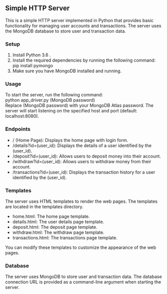 <h2>Simple HTTP Server</h2>

This is a simple HTTP server implemented in Python that provides basic functionality for managing user accounts and transactions. The server uses the MongoDB database to store user and transaction data.</p>

<h3>Setup</h3>

<ol>
    <li>Install Python 3.6 .</li>
    <li>Install the required dependencies by running the following command:<br>pip install pymongo</li>
    <li>Make sure you have MongoDB installed and running.</li>
</ol>

<h3>Usage</h3>
<p>
    To start the server, run the following command:
    <br>
    python app_driver.py (MongoDB password)
    <br>
    Replace (MongoDB password) with your MongoDB Atlas password.
    The server will start listening on the specified host and port (default: localhost:8080).
</p>

<h3>Endpoints</h3>
<ul>
    <li>/ (Home Page): Displays the home page with login form.</li>
    <li>/details?id=(user_id): Displays the details of a user identified by the (user_id).</li>
    <li>/deposit?id=(user_id): Allows users to deposit money into their account.</li>
    <li>/withdraw?id=(user_id): Allows users to withdraw money from their account.</li>
    <li>/transactions?id=(user_id): Displays the transaction history for a user identified by the (user_id).</li>
</ul>

<h3>Templates</h3>
<p>The server uses HTML templates to render the web pages. The templates are located in the templates directory.</p>
<ul>
    <li>home.html: The home page template.</li>
    <li>details.html: The user details page template.</li>
    <li>deposit.html: The deposit page template.</li>
    <li>withdraw.html: The withdraw page template.</li>
    <li>transactions.html: The transactions page template.</li>
</ul>
<p>You can modify these templates to customize the appearance of the web pages.</p>

<h3>Database</h3>
<p>The server uses MongoDB to store user and transaction data. The database connection URL is provided as a command-line argument when starting the server.</p>

